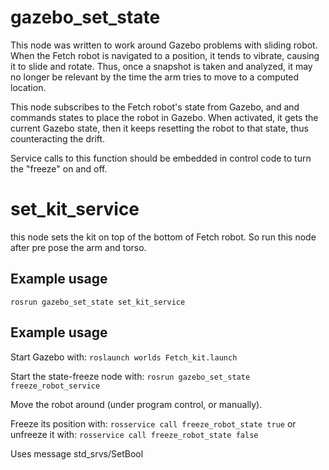 # gazebo_set_state
This node was written to work around Gazebo problems with sliding robot.
When the Fetch robot is navigated to a position, it tends to vibrate, causing it to
slide and rotate.  Thus, once a snapshot is taken and analyzed, it may no longer be 
relevant by the time the arm tries to move to a computed location.

This node subscribes to the Fetch robot's state from Gazebo, and and commands states
to place the robot in Gazebo.  When activated, it gets the current Gazebo state, then
it keeps resetting the robot to that state, thus counteracting the drift.

Service calls to this function should be embedded in control code to turn the "freeze" on and off.

# set_kit_service
this node sets the kit on top of the bottom of Fetch robot. So run this node after pre pose the arm and torso.

## Example usage
`rosrun gazebo_set_state set_kit_service`


## Example usage


Start Gazebo with:
`roslaunch worlds Fetch_kit.launch`

Start the state-freeze node with:
`rosrun gazebo_set_state freeze_robot_service`

Move the robot around (under program control, or manually).

Freeze its position with:
`rosservice call freeze_robot_state true`
or unfreeze it with:
`rosservice call freeze_robot_state false`

Uses message std_srvs/SetBool
